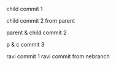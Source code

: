 child commit 1

child commit 2 from parent

parent & child commit 2

p & c commit 3

ravi commit 1
ravi commit from nebranch
